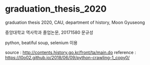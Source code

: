 # graduation_thesis_2020
graduation thesis 2020, CAU, department of history, Moon Gyuseong

중앙대학교 역사학과 졸업논문, 20171580 문규성

python, beatiful soup, selenium 이용

source : http://contents.history.go.kr/front/ta/main.do
reference : https://l0o02.github.io/2018/06/09/python-crawling-1_copy0/
